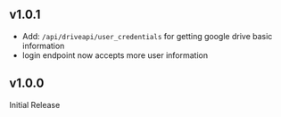 ## v1.0.1
- Add: `/api/driveapi/user_credentials` for getting google drive basic information
- login endpoint now accepts more user information

## v1.0.0
Initial Release